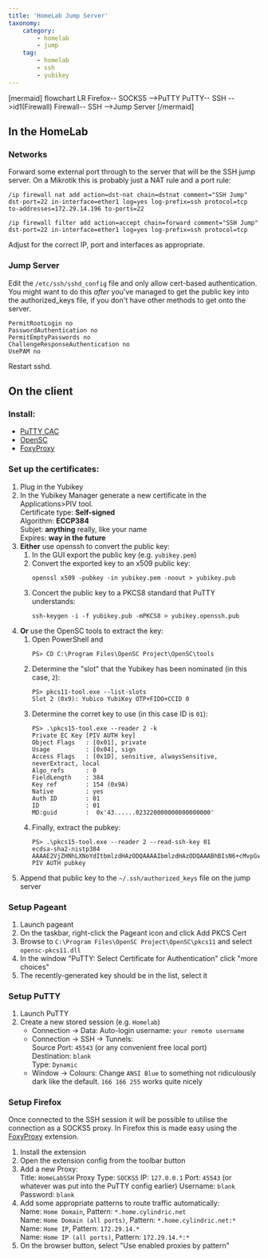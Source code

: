 ```yaml
---
title: 'HomeLab Jump Server'
taxonomy:
    category:
        - homelab
        - jump
    tag:
        - homelab
        - ssh
        - yubikey
---
```



[mermaid]
flowchart LR
    Firefox-- SOCKS5 -->PuTTY
    PuTTY-- SSH -->id1(Firewall)
    Firewall-- SSH -->Jump Server
[/mermaid]

## In the HomeLab

### Networks
Forward some external port through to the server that will be the SSH jump server.
On a Mikrotik this is probably just a NAT rule and a port rule:

```routeros
/ip firewall nat add action=dst-nat chain=dstnat comment="SSH Jump" dst-port=22 in-interface=ether1 log=yes log-prefix=ssh protocol=tcp to-addresses=172.29.14.196 to-ports=22

/ip firewall filter add action=accept chain=forward comment="SSH Jump" dst-port=22 in-interface=ether1 log=yes log-prefix=ssh protocol=tcp
```
Adjust for the correct IP, port and interfaces as appropriate.

### Jump Server
Edit the `/etc/ssh/sshd_config` file and only allow cert-based authentication. You might want to do this *after* you've managed to get the public key into the authorized_keys file, if you don't have other methods to get onto the server.
```
PermitRootLogin no
PasswordAuthentication no
PermitEmptyPasswords no
ChallengeResponseAuthentication no
UsePAM no
```
Restart sshd.


## On the client

### Install:
  * [PuTTY CAC](https://github.com/NoMoreFood/putty-cac/releases)
  * [OpenSC](https://github.com/OpenSC/OpenSC/wiki)
  * [FoxyProxy](https://addons.mozilla.org/en-GB/firefox/addon/foxyproxy-standard/)

### Set up the certificates:
1. Plug in the Yubikey
1. In the Yubikey Manager generate a new certificate in the Applications>PIV tool.  
   Certificate type: **Self-signed**  
   Algorithm: **ECCP384**  
   Subjet: **anything** really, like your name  
   Expires: **way in the future**
1. **Either** use openssh to convert the public key:
    1. In the GUI export the public key (e.g. `yubikey.pem`)
    1. Convert the exported key to an x509 public key:  
       ```
       openssl x509 -pubkey -in yubikey.pem -noout > yubikey.pub
       ```
    1. Concert the public key to a PKCS8 standard that PuTTY understands:  
       ```
       ssh-keygen -i -f yubikey.pub -mPKCS8 > yubikey.openssh.pub
       ```
1. **Or** use the OpenSC tools to extract the key:
   1. Open PowerShell and  
      ```
      PS> CD C:\Program Files\OpenSC Project\OpenSC\tools
      ```
   1. Determine the "slot" that the Yubikey has been nominated (in this case, `2`):  
      ```
      PS> pkcs11-tool.exe --list-slots
      Slot 2 (0x9): Yubico YubiKey OTP+FIDO+CCID 0
      ```
   1. Determine the corret key to use (in this case ID is `01`):  
      ```
      PS> .\pkcs15-tool.exe --reader 2 -k
      Private EC Key [PIV AUTH key]
      Object Flags   : [0x01], private
      Usage          : [0x04], sign
      Access Flags   : [0x1D], sensitive, alwaysSensitive, neverExtract, local
      Algo_refs      : 0
      FieldLength    : 384
      Key ref        : 154 (0x9A)
      Native         : yes
      Auth ID        : 01
      ID             : 01
      MD:guid        :  0x'43......023220000000000000000'
      ```
   1. Finally, extract the pubkey:
      ```
      PS> .\pkcs15-tool.exe --reader 2 --read-ssh-key 01
      ecdsa-sha2-nistp384 AAAAE2VjZHNhLXNoYdItbmlzdHAzODQAAAAIbmlzdHAzODQAAABhBIsN6+cMvpGvqDHbfcG1hjN5xL75yf+++76D7AlE9GYMs3VrIQXL9serER9qCrjZNxhldK/J6sFB/QWivmCcgqqKaHoIhew0dtKM037QWM/BdSvZ0ZupPNZCLcsu7IC7og== PIV AUTH pubkey
      ```
1. Append that public key to the `~/.ssh/authorized_keys` file on the jump server

### Setup Pageant
1. Launch pageant
1. On the taskbar, right-click the Pageant icon and click Add PKCS Cert
1. Browse to `C:\Program Files\OpenSC Project\OpenSC\pkcs11` and select `opensc-pkcs11.dll`
1. In the window "PuTTY: Select Certificate for Authentication" click "more choices"
1. The recently-generated key should be in the list, select it

### Setup PuTTY
1. Launch PuTTY
1. Create a new stored session (e.g. `Homelab`)
   * Connection -> Data: Auto-login username: `your remote username`
   * Connection -> SSH -> Tunnels:  
     Source Port: `45543` (or any convenient free local port)  
     Destination: `blank`  
     Type: `Dynamic`
   * Window -> Colours:
     Change `ANSI Blue` to something not ridiculously dark like the default. `166 166 255` works quite nicely

### Setup Firefox

Once connected to the SSH session it will be possible to utilise the connection as a SOCKS5 proxy.
In Firefox this is made easy using the [FoxyProxy](https://addons.mozilla.org/en-GB/firefox/addon/foxyproxy-standard/) extension.

1. Install the extension
1. Open the extension config from the toolbar button
1. Add a new Proxy:  
      Title: `HomeLabSSH`
      Proxy Type: `SOCKS5`
      IP: `127.0.0.1`
      Port: `45543` (or whatever was put into the PuTTY config earlier)
      Username: `blank`
      Password: `blank`
1. Add some appropriate patterns to route traffic automatically:  
      Name: `Home Domain`, Pattern: `*.home.cylindric.net`  
      Name: `Home Domain (all ports)`, Pattern: `*.home.cylindric.net:*`  
      Name: `Home IP`, Pattern: `172.29.14.*`  
      Name: `Home IP (all ports)`, Pattern: `172.29.14.*:*`
1. On the browser button, select "Use enabled proxies by pattern"

